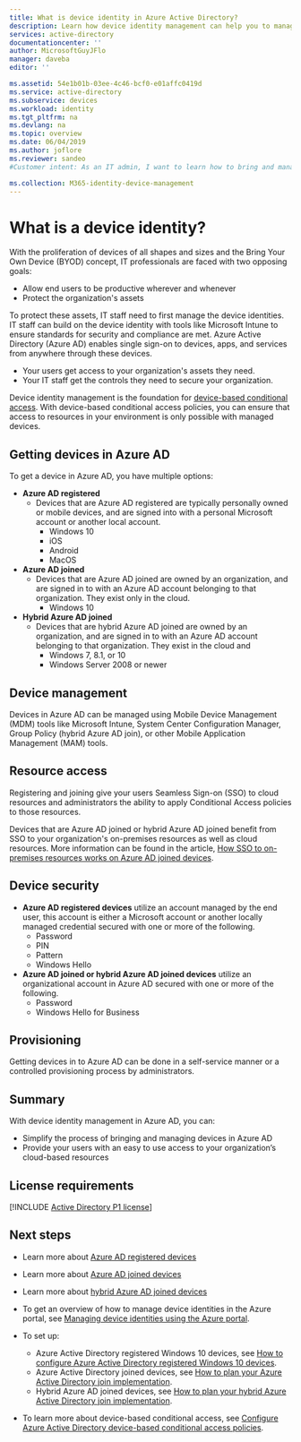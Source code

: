 ```yaml
---
title: What is device identity in Azure Active Directory?
description: Learn how device identity management can help you to manage the devices that are accessing resources in your environment.
services: active-directory
documentationcenter: ''
author: MicrosoftGuyJFlo
manager: daveba
editor: ''

ms.assetid: 54e1b01b-03ee-4c46-bcf0-e01affc0419d
ms.service: active-directory
ms.subservice: devices
ms.workload: identity
ms.tgt_pltfrm: na
ms.devlang: na
ms.topic: overview
ms.date: 06/04/2019
ms.author: joflore
ms.reviewer: sandeo
#Customer intent: As an IT admin, I want to learn how to bring and manage device identities in Azure AD, so that I can ensure that my users are accessing my resources from devices that meet my standards for security and compliance.

ms.collection: M365-identity-device-management
---
```

# What is a device identity?

With the proliferation of devices of all shapes and sizes and the Bring Your Own Device (BYOD) concept, IT professionals are faced with two opposing goals:

- Allow end users to be productive wherever and whenever
- Protect the organization's assets

To protect these assets, IT staff need to first manage the device identities. IT staff can build on the device identity with tools like Microsoft Intune to ensure standards for security and compliance are met. Azure Active Directory (Azure AD) enables single sign-on to devices, apps, and services from anywhere through these devices.

- Your users get access to your organization's assets they need. 
- Your IT staff get the controls they need to secure your organization.

Device identity management is the foundation for [device-based conditional access](../conditional-access/require-managed-devices.md). With device-based conditional access policies, you can ensure that access to resources in your environment is only possible with managed devices.

## Getting devices in Azure AD

To get a device in Azure AD, you have multiple options:

- **Azure AD registered**
   - Devices that are Azure AD registered are typically personally owned or mobile devices, and are signed into with a personal Microsoft account or another local account.
      - Windows 10
      - iOS
      - Android
      - MacOS
- **Azure AD joined**
   - Devices that are Azure AD joined are owned by an organization, and are signed in to with an Azure AD account belonging to that organization. They exist only in the cloud.
      - Windows 10 
- **Hybrid Azure AD joined**
   - Devices that are hybrid Azure AD joined are owned by an organization, and are signed in to with an Azure AD account belonging to that organization. They exist in the cloud and 
      - Windows 7, 8.1, or 10
      - Windows Server 2008 or newer

## Device management

Devices in Azure AD can be managed using Mobile Device Management (MDM) tools like Microsoft Intune, System Center Configuration Manager, Group Policy (hybrid Azure AD join), or other Mobile Application Management (MAM) tools. 

## Resource access

Registering and joining give your users Seamless Sign-on (SSO) to cloud resources and administrators the ability to apply Conditional Access policies to those resources. 

Devices that are Azure AD joined or hybrid Azure AD joined benefit from SSO to your organization's on-premises resources as well as cloud resources. More information can be found in the article, [How SSO to on-premises resources works on Azure AD joined devices](azuread-join-sso.md).

## Device security

- **Azure AD registered devices** utilize an account managed by the end user, this account is either a Microsoft account or another locally managed credential secured with one or more of the following.
   - Password
   - PIN
   - Pattern
   - Windows Hello
- **Azure AD joined or hybrid Azure AD joined devices** utilize an organizational account in Azure AD secured with one or more of the following.
   - Password
   - Windows Hello for Business

## Provisioning

Getting devices in to Azure AD can be done in a self-service manner or a controlled provisioning process by administrators.

## Summary

With device identity management in Azure AD, you can:

- Simplify the process of bringing and managing devices in Azure AD
- Provide your users with an easy to use access to your organization’s cloud-based resources

## License requirements

[!INCLUDE [Active Directory P1 license](../../../includes/active-directory-p1-license.md)]

## Next steps

- Learn more about [Azure AD registered devices](concept-azure-ad-register.md)
- Learn more about [Azure AD joined devices](concept-azure-ad-join.md)
- Learn more about [hybrid Azure AD joined devices](concept-azure-ad-join-hybrid.md)

- To get an overview of how to manage device identities in the Azure portal, see [Managing device identities using the Azure portal](device-management-azure-portal.md).
- To set up:
   - Azure Active Directory registered Windows 10 devices, see [How to configure Azure Active Directory registered Windows 10 devices](../user-help/device-management-azuread-registered-devices-windows10-setup.md).
   - Azure Active Directory joined devices, see [How to plan your Azure Active Directory join implementation](azureadjoin-plan.md).
   - Hybrid Azure AD joined devices, see [How to plan your hybrid Azure Active Directory join implementation](hybrid-azuread-join-plan.md).
- To learn more about device-based conditional access, see [Configure Azure Active Directory device-based conditional access policies](../conditional-access/require-managed-devices.md).
